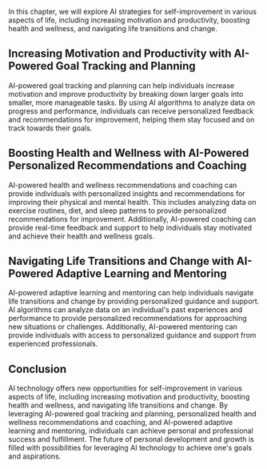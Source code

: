 
In this chapter, we will explore AI strategies for self-improvement in various aspects of life, including increasing motivation and productivity, boosting health and wellness, and navigating life transitions and change.

Increasing Motivation and Productivity with AI-Powered Goal Tracking and Planning
---------------------------------------------------------------------------------

AI-powered goal tracking and planning can help individuals increase motivation and improve productivity by breaking down larger goals into smaller, more manageable tasks. By using AI algorithms to analyze data on progress and performance, individuals can receive personalized feedback and recommendations for improvement, helping them stay focused and on track towards their goals.

Boosting Health and Wellness with AI-Powered Personalized Recommendations and Coaching
--------------------------------------------------------------------------------------

AI-powered health and wellness recommendations and coaching can provide individuals with personalized insights and recommendations for improving their physical and mental health. This includes analyzing data on exercise routines, diet, and sleep patterns to provide personalized recommendations for improvement. Additionally, AI-powered coaching can provide real-time feedback and support to help individuals stay motivated and achieve their health and wellness goals.

Navigating Life Transitions and Change with AI-Powered Adaptive Learning and Mentoring
--------------------------------------------------------------------------------------

AI-powered adaptive learning and mentoring can help individuals navigate life transitions and change by providing personalized guidance and support. AI algorithms can analyze data on an individual's past experiences and performance to provide personalized recommendations for approaching new situations or challenges. Additionally, AI-powered mentoring can provide individuals with access to personalized guidance and support from experienced professionals.

Conclusion
----------

AI technology offers new opportunities for self-improvement in various aspects of life, including increasing motivation and productivity, boosting health and wellness, and navigating life transitions and change. By leveraging AI-powered goal tracking and planning, personalized health and wellness recommendations and coaching, and AI-powered adaptive learning and mentoring, individuals can achieve personal and professional success and fulfillment. The future of personal development and growth is filled with possibilities for leveraging AI technology to achieve one's goals and aspirations.
